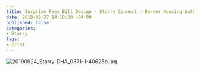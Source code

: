 ```yaml
---
title: Surprise Fees Bill Design - Starry Connect - Denver Housing Authority
date: 2019-09-27 14:10:00 -04:00
published: false
categories:
- Starry
tags:
- print
---
```


![20190924_Starry-DHA_0371-1-40625b.jpg](/uploads/20190924_Starry-DHA_0371-1-40625b.jpg)